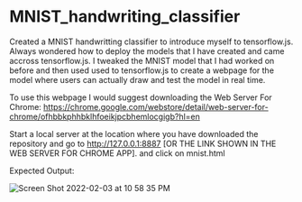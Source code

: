 # MNIST_handwriting_classifier

Created a MNIST handwritting classifier to introduce myself to tensorflow.js. 
Always wondered how to deploy the models that I have created and came accross tensorflow.js. 
I tweaked the MNIST model that I had worked on before and then used used to tensorflow.js to create a webpage for the model where users can actually draw and test the model in real time. 

To use this webpage I would suggest downloading the Web Server For Chrome:
https://chrome.google.com/webstore/detail/web-server-for-chrome/ofhbbkphhbklhfoeikjpcbhemlocgigb?hl=en

Start a local server at the location where you have downloaded the repository and go to http://127.0.0.1:8887 [OR THE LINK SHOWN IN THE WEB SERVER FOR CHROME APP].
and click on mnist.html

Expected Output:

![Screen Shot 2022-02-03 at 10 58 35 PM](https://user-images.githubusercontent.com/46323314/152379528-dbc8d5a9-7012-461b-8dcc-f739916a411a.png)

